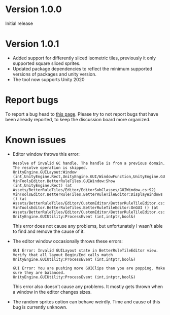 # <!-- {docsify-ignore} -->

# Version 1.0.0

Initial release

# Version 1.0.1

- Added support for differently sliced isometric tiles, previously it only supported square sliced sprites.
- Updated package dependencies to reflect the minimum supported versions of packages and unity version.
- The tool now supports Unity 2020

# Report bugs

To report a bug head to [this page](https://itch.io/t/2381185/bug-reports). Please try to not report bugs that have been already reported, to keep the discussion board more organized.

# Known issues

- Editor window throws this error:

    ```
    Resolve of invalid GC handle. The handle is from a previous domain. The resolve operation is skipped.
    UnityEngine.GUILayout:Window (int,UnityEngine.Rect,UnityEngine.GUI/WindowFunction,UnityEngine.GUIContent,UnityEngine.GUILayoutOption[])
    VinToolsEditor.BetterRuleTiles.GUIWindow:Show (int,UnityEngine.Rect) (at Assets/BetterRuleTiles/Editor/EditorSubClasses/GUIWindow.cs:92)
    VinToolsEditor.BetterRuleTiles.BetterRuleTileEditor:DisplayWindows () (at Assets/BetterRuleTiles/Editor/CustomEditor/BetterRuleTileEditor.cs:502)
    VinToolsEditor.BetterRuleTiles.BetterRuleTileEditor:OnGUI () (at Assets/BetterRuleTiles/Editor/CustomEditor/BetterRuleTileEditor.cs:214)
    UnityEngine.GUIUtility:ProcessEvent (int,intptr,bool&)
    ```

    This error does not cause any problems, but unfortunately I wasn't able to find and remove the cause of it.

- The editor window occasionally throws these errors:

    ```
    GUI Error: Invalid GUILayout state in BetterRuleTileEditor view. Verify that all layout Begin/End calls match
    UnityEngine.GUIUtility:ProcessEvent (int,intptr,bool&)

    GUI Error: You are pushing more GUIClips than you are popping. Make sure they are balanced.
    UnityEngine.GUIUtility:ProcessEvent (int,intptr,bool&)  
    ```

    This error also doesn't cause any problems. It mostly gets thrown when a window in the editor changes sizes.

- The random sprites option can behave weirdly. Time and cause of this bug is currently unknown.